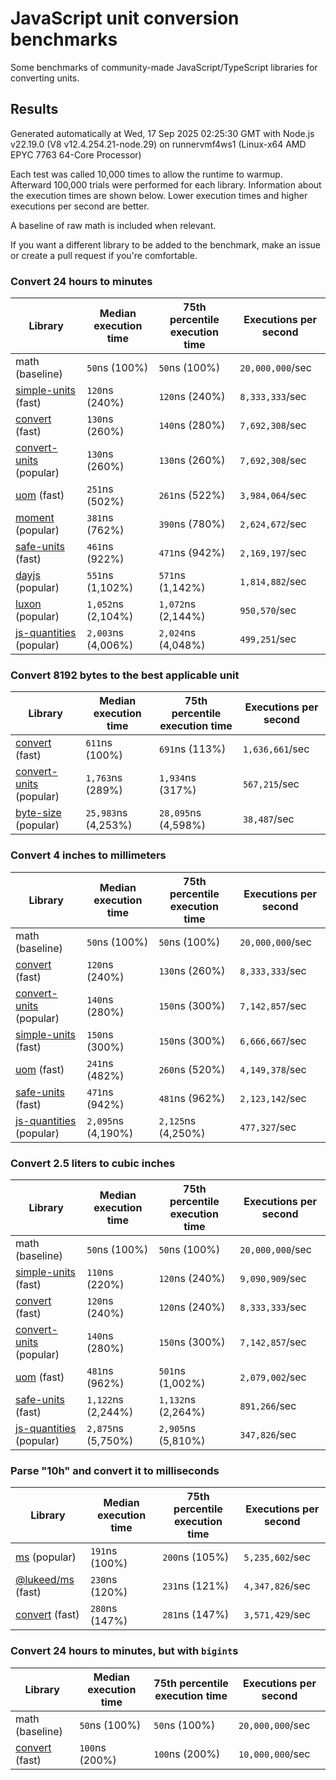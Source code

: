 # JavaScript unit conversion benchmarks

Some benchmarks of community-made JavaScript/TypeScript libraries for converting units.

## Results

<!-- beginblock(results) -->

Generated automatically at Wed, 17 Sep 2025 02:25:30 GMT with Node.js v22.19.0 (V8 v12.4.254.21-node.29) on runnervmf4ws1 (Linux-x64 AMD EPYC 7763 64-Core Processor)

Each test was called 10,000 times to allow the runtime to warmup.
Afterward 100,000 trials were performed for each library.
Information about the execution times are shown below.
Lower execution times and higher executions per second are better.

A baseline of raw math is included when relevant.

If you want a different library to be added to the benchmark, make an issue or create a pull request if you're comfortable.

### Convert 24 hours to minutes

| Library                                                            | Median execution time | 75th percentile execution time | Executions per second |
| ------------------------------------------------------------------ | --------------------- | ------------------------------ | --------------------- |
| math (baseline)                                                    | `50`ns (100%)         | `50`ns (100%)                  | `20,000,000`/sec      |
| [simple-units](https://npmjs.com/package/simple-units) (fast)      | `120`ns (240%)        | `120`ns (240%)                 | `8,333,333`/sec       |
| [convert](https://npmjs.com/package/convert) (fast)                | `130`ns (260%)        | `140`ns (280%)                 | `7,692,308`/sec       |
| [convert-units](https://npmjs.com/package/convert-units) (popular) | `130`ns (260%)        | `130`ns (260%)                 | `7,692,308`/sec       |
| [uom](https://npmjs.com/package/uom) (fast)                        | `251`ns (502%)        | `261`ns (522%)                 | `3,984,064`/sec       |
| [moment](https://npmjs.com/package/moment) (popular)               | `381`ns (762%)        | `390`ns (780%)                 | `2,624,672`/sec       |
| [safe-units](https://npmjs.com/package/safe-units) (fast)          | `461`ns (922%)        | `471`ns (942%)                 | `2,169,197`/sec       |
| [dayjs](https://npmjs.com/package/dayjs) (popular)                 | `551`ns (1,102%)      | `571`ns (1,142%)               | `1,814,882`/sec       |
| [luxon](https://npmjs.com/package/luxon) (popular)                 | `1,052`ns (2,104%)    | `1,072`ns (2,144%)             | `950,570`/sec         |
| [js-quantities](https://npmjs.com/package/js-quantities) (popular) | `2,003`ns (4,006%)    | `2,024`ns (4,048%)             | `499,251`/sec         |

### Convert 8192 bytes to the best applicable unit

| Library                                                            | Median execution time | 75th percentile execution time | Executions per second |
| ------------------------------------------------------------------ | --------------------- | ------------------------------ | --------------------- |
| [convert](https://npmjs.com/package/convert) (fast)                | `611`ns (100%)        | `691`ns (113%)                 | `1,636,661`/sec       |
| [convert-units](https://npmjs.com/package/convert-units) (popular) | `1,763`ns (289%)      | `1,934`ns (317%)               | `567,215`/sec         |
| [byte-size](https://npmjs.com/package/byte-size) (popular)         | `25,983`ns (4,253%)   | `28,095`ns (4,598%)            | `38,487`/sec          |

### Convert 4 inches to millimeters

| Library                                                            | Median execution time | 75th percentile execution time | Executions per second |
| ------------------------------------------------------------------ | --------------------- | ------------------------------ | --------------------- |
| math (baseline)                                                    | `50`ns (100%)         | `50`ns (100%)                  | `20,000,000`/sec      |
| [convert](https://npmjs.com/package/convert) (fast)                | `120`ns (240%)        | `130`ns (260%)                 | `8,333,333`/sec       |
| [convert-units](https://npmjs.com/package/convert-units) (popular) | `140`ns (280%)        | `150`ns (300%)                 | `7,142,857`/sec       |
| [simple-units](https://npmjs.com/package/simple-units) (fast)      | `150`ns (300%)        | `150`ns (300%)                 | `6,666,667`/sec       |
| [uom](https://npmjs.com/package/uom) (fast)                        | `241`ns (482%)        | `260`ns (520%)                 | `4,149,378`/sec       |
| [safe-units](https://npmjs.com/package/safe-units) (fast)          | `471`ns (942%)        | `481`ns (962%)                 | `2,123,142`/sec       |
| [js-quantities](https://npmjs.com/package/js-quantities) (popular) | `2,095`ns (4,190%)    | `2,125`ns (4,250%)             | `477,327`/sec         |

### Convert 2.5 liters to cubic inches

| Library                                                            | Median execution time | 75th percentile execution time | Executions per second |
| ------------------------------------------------------------------ | --------------------- | ------------------------------ | --------------------- |
| math (baseline)                                                    | `50`ns (100%)         | `50`ns (100%)                  | `20,000,000`/sec      |
| [simple-units](https://npmjs.com/package/simple-units) (fast)      | `110`ns (220%)        | `120`ns (240%)                 | `9,090,909`/sec       |
| [convert](https://npmjs.com/package/convert) (fast)                | `120`ns (240%)        | `120`ns (240%)                 | `8,333,333`/sec       |
| [convert-units](https://npmjs.com/package/convert-units) (popular) | `140`ns (280%)        | `150`ns (300%)                 | `7,142,857`/sec       |
| [uom](https://npmjs.com/package/uom) (fast)                        | `481`ns (962%)        | `501`ns (1,002%)               | `2,079,002`/sec       |
| [safe-units](https://npmjs.com/package/safe-units) (fast)          | `1,122`ns (2,244%)    | `1,132`ns (2,264%)             | `891,266`/sec         |
| [js-quantities](https://npmjs.com/package/js-quantities) (popular) | `2,875`ns (5,750%)    | `2,905`ns (5,810%)             | `347,826`/sec         |

### Parse "10h" and convert it to milliseconds

| Library                                                   | Median execution time | 75th percentile execution time | Executions per second |
| --------------------------------------------------------- | --------------------- | ------------------------------ | --------------------- |
| [ms](https://npmjs.com/package/ms) (popular)              | `191`ns (100%)        | `200`ns (105%)                 | `5,235,602`/sec       |
| [@lukeed/ms](https://npmjs.com/package/@lukeed/ms) (fast) | `230`ns (120%)        | `231`ns (121%)                 | `4,347,826`/sec       |
| [convert](https://npmjs.com/package/convert) (fast)       | `280`ns (147%)        | `281`ns (147%)                 | `3,571,429`/sec       |

### Convert 24 hours to minutes, but with `bigint`s

| Library                                             | Median execution time | 75th percentile execution time | Executions per second |
| --------------------------------------------------- | --------------------- | ------------------------------ | --------------------- |
| math (baseline)                                     | `50`ns (100%)         | `50`ns (100%)                  | `20,000,000`/sec      |
| [convert](https://npmjs.com/package/convert) (fast) | `100`ns (200%)        | `100`ns (200%)                 | `10,000,000`/sec      |

<!-- endblock(results) -->
